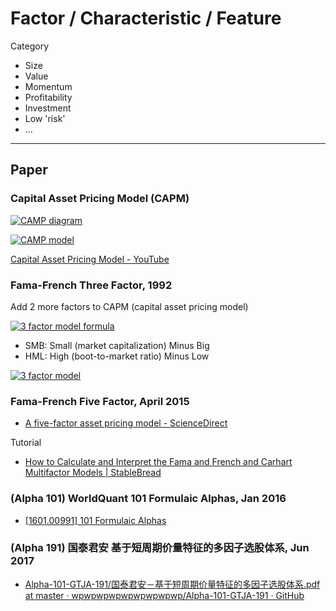 # Factor / Characteristic / Feature

Category

- Size
- Value
- Momentum
- Profitability
- Investment
- Low 'risk'
- ...

---

## Paper

### Capital Asset Pricing Model (CAPM)

[![CAMP diagram](https://cdn.corporatefinanceinstitute.com/assets/capm.png)](https://corporatefinanceinstitute.com/resources/valuation/what-is-capm-formula/)

[![CAMP model](https://cdn.corporatefinanceinstitute.com/assets/capm-formula.jpg)](https://corporatefinanceinstitute.com/resources/valuation/what-is-capm-formula/)

[Capital Asset Pricing Model - YouTube](https://www.youtube.com/watch?v=IJeYwx-cXyc)

### Fama-French Three Factor, 1992

Add 2 more factors to CAPM (capital asset pricing model)

[![3 factor model formula](https://wikimedia.org/api/rest_v1/media/math/render/svg/7dc24d4bef80ffec0eb510514d0a5de782fc92f4)]((https://en.wikipedia.org/wiki/Fama%E2%80%93French_three-factor_model))

- SMB: Small (market capitalization) Minus Big
- HML: High (boot-to-market ratio) Minus Low

[![3 factor model](https://cdn.corporatefinanceinstitute.com/assets/fama-french-three-factor-model03-1024x115.png)](https://corporatefinanceinstitute.com/resources/valuation/fama-french-three-factor-model/)

### Fama-French Five Factor, April 2015

- [A five-factor asset pricing model - ScienceDirect](https://www.sciencedirect.com/science/article/abs/pii/S0304405X14002323)

Tutorial

- [How to Calculate and Interpret the Fama and French and Carhart Multifactor Models | StableBread](https://stablebread.com/how-to-calculate-and-interpret-the-fama-and-french-and-carhart-multifactor-models/)

### (Alpha 101) WorldQuant 101 Formulaic Alphas, Jan 2016

- [[1601.00991] 101 Formulaic Alphas](https://arxiv.org/abs/1601.00991)

### (Alpha 191) 国泰君安 基于短周期价量特征的多因子选股体系, Jun 2017

- [Alpha-101-GTJA-191/国泰君安－基于短周期价量特征的多因子选股体系.pdf at master · wpwpwpwpwpwpwpwpwp/Alpha-101-GTJA-191 · GitHub](https://github.com/wpwpwpwpwpwpwpwpwp/Alpha-101-GTJA-191/blob/master/%E5%9B%BD%E6%B3%B0%E5%90%9B%E5%AE%89%EF%BC%8D%E5%9F%BA%E4%BA%8E%E7%9F%AD%E5%91%A8%E6%9C%9F%E4%BB%B7%E9%87%8F%E7%89%B9%E5%BE%81%E7%9A%84%E5%A4%9A%E5%9B%A0%E5%AD%90%E9%80%89%E8%82%A1%E4%BD%93%E7%B3%BB.pdf)

